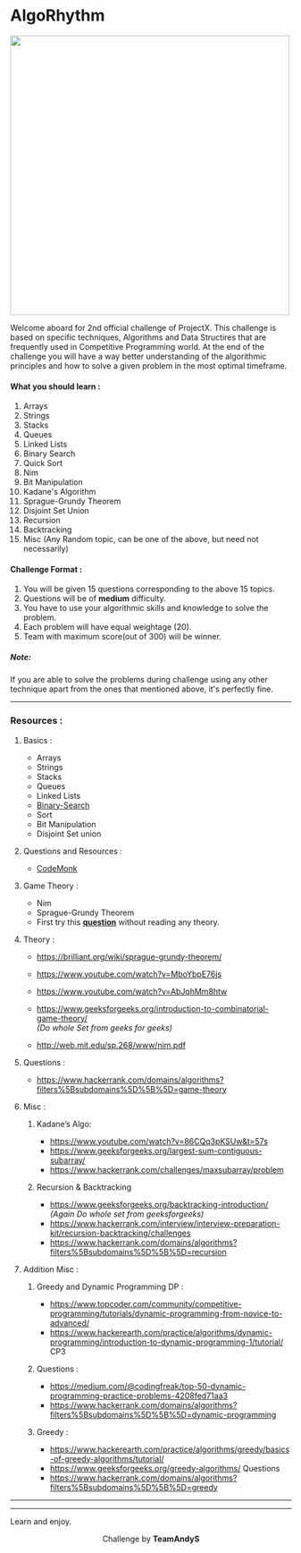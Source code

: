 # AlgoRhythm
<img src = "https://cdn-images-1.medium.com/max/1600/1*gxqZjvLgyl_AQNSD17Eu2Q.jpeg" width= "500px" height="500px"/>

Welcome aboard for 2nd official challenge of ProjectX. This challenge is based on specific techniques, Algorithms and Data Structires 
that are frequently used in Competitive Programming world. At the end of the challenge you will have a way better understanding 
of the algorithmic principles and how to solve a given problem in the most optimal timeframe.

#### What you should learn :
1. Arrays
2. Strings
3. Stacks
4. Queues
5. Linked Lists
6. Binary Search
7. Quick Sort
8. Nim
9. Bit Manipulation
10. Kadane's Algorithm
11. Sprague-Grundy Theorem
12. Disjoint Set Union
13. Recursion
14. Backtracking
15. Misc (Any Random topic, can be one of the above, but need not necessarily) 

#### Challenge Format :
1. You will be given 15 questions corresponding to the above 15 topics.
2. Questions will be of **medium** difficulty.
3. You have to use your algorithmic skills and knowledge to solve the problem.
4. Each problem will have equal weightage (20).
5. Team with maximum score(out of 300) will be winner.

<h5>Note:</h5> If you are able to solve the problems during challenge using any other technique apart from the ones that mentioned above, it's 
perfectly fine.

---

### Resources :

1. Basics :
    * Arrays
    * Strings
    * Stacks
    * Queues
    * Linked Lists
    * [Binary-Search](https://www.topcoder.com/community/competitive-programming/tutorials/binary-search)
    * Sort
    * Bit Manipulation
    * Disjoint Set union

2. Questions and Resources : 
   * [CodeMonk](https://www.hackerearth.com/practice/codemonk/)

3. Game Theory :
    * Nim
    * Sprague-Grundy Theorem
    * First try this [**question**](https://www.hackerrank.com/challenges/game-of-stones-1/problem) without reading any theory.

4. Theory :
    * https://brilliant.org/wiki/sprague-grundy-theorem/
    * https://www.youtube.com/watch?v=MboYbpE76js
    * https://www.youtube.com/watch?v=AbJqhMm8htw
    * https://www.geeksforgeeks.org/introduction-to-combinatorial-game-theory/          
_(Do whole Set from geeks for geeks)_

   * http://web.mit.edu/sp.268/www/nim.pdf

5. Questions : 
    * https://www.hackerrank.com/domains/algorithms?filters%5Bsubdomains%5D%5B%5D=game-theory

6. Misc :
    1. Kadane’s Algo:
        * https://www.youtube.com/watch?v=86CQq3pKSUw&t=57s
        * https://www.geeksforgeeks.org/largest-sum-contiguous-subarray/
        * https://www.hackerrank.com/challenges/maxsubarray/problem

    2. Recursion & Backtracking
       * https://www.geeksforgeeks.org/backtracking-introduction/
_(Again Do whole set from geeksforgeeks)_
       * https://www.hackerrank.com/interview/interview-preparation-kit/recursion-backtracking/challenges
       * https://www.hackerrank.com/domains/algorithms?filters%5Bsubdomains%5D%5B%5D=recursion

7. Addition Misc :
   1. Greedy and Dynamic Programming DP :
      * https://www.topcoder.com/community/competitive-programming/tutorials/dynamic-programming-from-novice-to-advanced/
      * https://www.hackerearth.com/practice/algorithms/dynamic-programming/introduction-to-dynamic-programming-1/tutorial/
CP3

    2. Questions :
       * https://medium.com/@codingfreak/top-50-dynamic-programming-practice-problems-4208fed71aa3
       * https://www.hackerrank.com/domains/algorithms?filters%5Bsubdomains%5D%5B%5D=dynamic-programming

    3. Greedy :
       * https://www.hackerearth.com/practice/algorithms/greedy/basics-of-greedy-algorithms/tutorial/
       * https://www.geeksforgeeks.org/greedy-algorithms/
Questions
        * https://www.hackerrank.com/domains/algorithms?filters%5Bsubdomains%5D%5B%5D=greedy

---
---

Learn and enjoy.

<p align="center">
  Challenge by <strong>TeamAndyS</strong>
</p>
